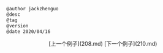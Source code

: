 
```markdown
@author jackzhenguo
@desc
@tag
@version 
@date 2020/04/16
```
		     

<center>[上一个例子](208.md)    [下一个例子](210.md)</center>